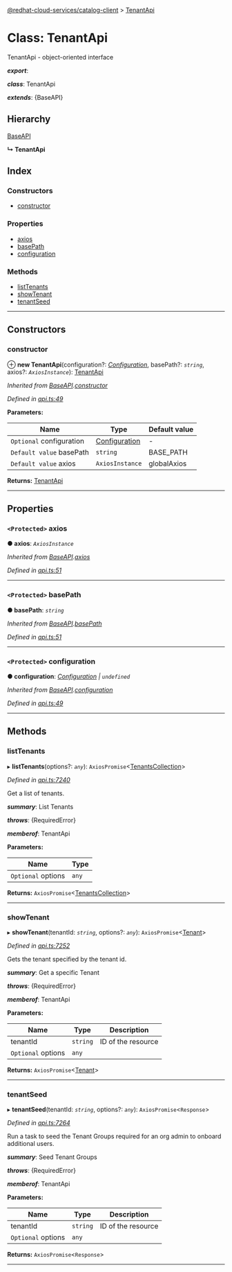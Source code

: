 [@redhat-cloud-services/catalog-client](../README.md) > [TenantApi](../classes/tenantapi.md)

# Class: TenantApi

TenantApi - object-oriented interface

*__export__*: 

*__class__*: TenantApi

*__extends__*: {BaseAPI}

## Hierarchy

 [BaseAPI](baseapi.md)

**↳ TenantApi**

## Index

### Constructors

* [constructor](tenantapi.md#constructor)

### Properties

* [axios](tenantapi.md#axios)
* [basePath](tenantapi.md#basepath)
* [configuration](tenantapi.md#configuration)

### Methods

* [listTenants](tenantapi.md#listtenants)
* [showTenant](tenantapi.md#showtenant)
* [tenantSeed](tenantapi.md#tenantseed)

---

## Constructors

<a id="constructor"></a>

###  constructor

⊕ **new TenantApi**(configuration?: *[Configuration](configuration.md)*, basePath?: *`string`*, axios?: *`AxiosInstance`*): [TenantApi](tenantapi.md)

*Inherited from [BaseAPI](baseapi.md).[constructor](baseapi.md#constructor)*

*Defined in [api.ts:49](https://github.com/RedHatInsights/javascript-clients/blob/master/packages/catalog/api.ts#L49)*

**Parameters:**

| Name | Type | Default value |
| ------ | ------ | ------ |
| `Optional` configuration | [Configuration](configuration.md) | - |
| `Default value` basePath | `string` |  BASE_PATH |
| `Default value` axios | `AxiosInstance` |  globalAxios |

**Returns:** [TenantApi](tenantapi.md)

___

## Properties

<a id="axios"></a>

### `<Protected>` axios

**● axios**: *`AxiosInstance`*

*Inherited from [BaseAPI](baseapi.md).[axios](baseapi.md#axios)*

*Defined in [api.ts:51](https://github.com/RedHatInsights/javascript-clients/blob/master/packages/catalog/api.ts#L51)*

___
<a id="basepath"></a>

### `<Protected>` basePath

**● basePath**: *`string`*

*Inherited from [BaseAPI](baseapi.md).[basePath](baseapi.md#basepath)*

*Defined in [api.ts:51](https://github.com/RedHatInsights/javascript-clients/blob/master/packages/catalog/api.ts#L51)*

___
<a id="configuration"></a>

### `<Protected>` configuration

**● configuration**: *[Configuration](configuration.md) \| `undefined`*

*Inherited from [BaseAPI](baseapi.md).[configuration](baseapi.md#configuration)*

*Defined in [api.ts:49](https://github.com/RedHatInsights/javascript-clients/blob/master/packages/catalog/api.ts#L49)*

___

## Methods

<a id="listtenants"></a>

###  listTenants

▸ **listTenants**(options?: *`any`*): `AxiosPromise`<[TenantsCollection](../interfaces/tenantscollection.md)>

*Defined in [api.ts:7240](https://github.com/RedHatInsights/javascript-clients/blob/master/packages/catalog/api.ts#L7240)*

Get a list of tenants.

*__summary__*: List Tenants

*__throws__*: {RequiredError}

*__memberof__*: TenantApi

**Parameters:**

| Name | Type |
| ------ | ------ |
| `Optional` options | `any` |

**Returns:** `AxiosPromise`<[TenantsCollection](../interfaces/tenantscollection.md)>

___
<a id="showtenant"></a>

###  showTenant

▸ **showTenant**(tenantId: *`string`*, options?: *`any`*): `AxiosPromise`<[Tenant](../interfaces/tenant.md)>

*Defined in [api.ts:7252](https://github.com/RedHatInsights/javascript-clients/blob/master/packages/catalog/api.ts#L7252)*

Gets the tenant specified by the tenant id.

*__summary__*: Get a specific Tenant

*__throws__*: {RequiredError}

*__memberof__*: TenantApi

**Parameters:**

| Name | Type | Description |
| ------ | ------ | ------ |
| tenantId | `string` |  ID of the resource |
| `Optional` options | `any` |

**Returns:** `AxiosPromise`<[Tenant](../interfaces/tenant.md)>

___
<a id="tenantseed"></a>

###  tenantSeed

▸ **tenantSeed**(tenantId: *`string`*, options?: *`any`*): `AxiosPromise`<`Response`>

*Defined in [api.ts:7264](https://github.com/RedHatInsights/javascript-clients/blob/master/packages/catalog/api.ts#L7264)*

Run a task to seed the Tenant Groups required for an org admin to onboard additional users.

*__summary__*: Seed Tenant Groups

*__throws__*: {RequiredError}

*__memberof__*: TenantApi

**Parameters:**

| Name | Type | Description |
| ------ | ------ | ------ |
| tenantId | `string` |  ID of the resource |
| `Optional` options | `any` |

**Returns:** `AxiosPromise`<`Response`>

___

